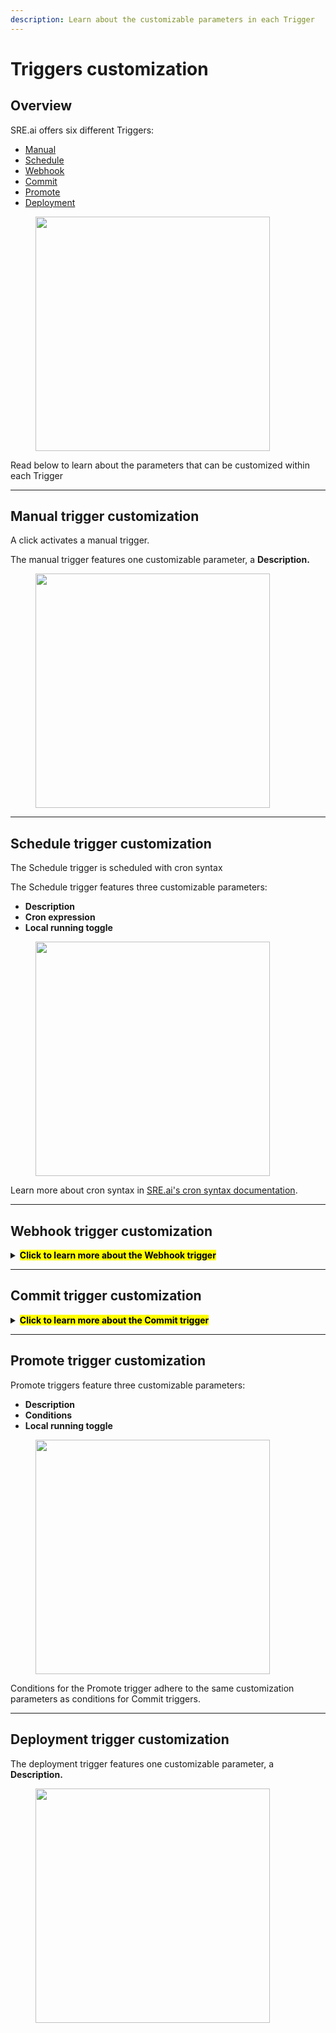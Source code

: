 ```yaml
---
description: Learn about the customizable parameters in each Trigger
---
```


# Triggers customization

## Overview

SRE.ai offers six different Triggers:

* [Manual](triggers-customization.md#manual-trigger-customization)&#x20;
* [Schedule](triggers-customization.md#schedule-trigger-customization)
* [Webhook](triggers-customization.md#webhook-trigger-customization)
* [Commit](triggers-customization.md#commit-trigger-customization)
* [Promote](triggers-customization.md#promote-trigger-customization)
* [Deployment](triggers-customization.md#deployment-trigger-customization)

<figure><img src="../../.gitbook/assets/Screenshot 2025-04-24 at 1.43.59 PM.png" alt="" width="375"><figcaption></figcaption></figure>

Read below to learn about the parameters that can be customized within each Trigger

***

## Manual trigger customization

A click activates a manual trigger.

The manual trigger features one customizable parameter, a **Description.**

<figure><img src="../../.gitbook/assets/Screenshot 2025-04-24 at 2.38.30 PM.png" alt="" width="375"><figcaption></figcaption></figure>

***

## Schedule trigger customization

The Schedule trigger is scheduled with cron syntax

The Schedule trigger features three customizable parameters:

* **Description**
* **Cron expression**
* **Local running toggle**

<figure><img src="../../.gitbook/assets/Screenshot 2025-04-24 at 2.42.03 PM.png" alt="" width="375"><figcaption></figcaption></figure>

Learn more about cron syntax in [SRE.ai's cron syntax documentation](../../images-and-media/cron-syntax.md).

***

## Webhook trigger customization

<details>

<summary><mark style="background-color:yellow;"><strong>Click to learn more about the Webhook trigger</strong></mark></summary>

The Webhook trigger features two customizable parameters:

* **Description**
* **Connected application**

<figure><img src="../../.gitbook/assets/Screenshot 2025-04-24 at 2.47.17 PM.png" alt="" width="375"><figcaption></figcaption></figure>

### Webhook trigger supported applications

The Webhooks trigger can connect with three apps:

* Jira
* Github
* Bitbucket

<figure><img src="../../.gitbook/assets/Screenshot 2025-04-24 at 2.49.46 PM.png" alt="" width="235"><figcaption></figcaption></figure>

</details>

***

## Commit trigger customization

<details>

<summary><mark style="background-color:yellow;"><strong>Click to learn more about the Commit trigger</strong></mark></summary>

The Commit trigger features three customizable parameters:

* **Description**
* **Conditions**
* **Local running toggle**

<figure><img src="../../.gitbook/assets/Screenshot 2025-04-24 at 4.29.26 PM.png" alt="" width="375"><figcaption></figcaption></figure>

By default, Commit Triggers are activated by the stated commit

### Conditions customization

Use the Conditions parameter to arrange conditions for the commit.&#x20;

<figure><img src="../../.gitbook/assets/Screenshot 2025-04-24 at 4.31.09 PM.png" alt=""><figcaption></figcaption></figure>

A condition can be defined as a value from one of six fields:

* Branch
* Name&#x20;
* User&#x20;
* Instance
* Package directory
* Repository

<figure><img src="../../.gitbook/assets/Screenshot 2025-04-24 at 4.37.07 PM.png" alt=""><figcaption></figcaption></figure>

Multiple conditions can be paired with one another

<figure><img src="../../.gitbook/assets/Screenshot 2025-04-24 at 4.39.00 PM.png" alt=""><figcaption></figcaption></figure>

Nodes are field values listed within other field values

<figure><img src="../../.gitbook/assets/Screenshot 2025-04-24 at 4.40.29 PM.png" alt=""><figcaption></figcaption></figure>

</details>

***

## Promote trigger customization

Promote triggers feature three customizable parameters:

* **Description**
* **Conditions**
* **Local running toggle**

<figure><img src="../../.gitbook/assets/Screenshot 2025-04-24 at 4.42.05 PM.png" alt="" width="375"><figcaption></figcaption></figure>

Conditions for the Promote trigger adhere to the same customization parameters as conditions for Commit triggers.

***

## Deployment trigger customization

The deployment trigger features one customizable parameter, a **Description.**

<figure><img src="../../.gitbook/assets/Screenshot 2025-04-24 at 4.41.40 PM.png" alt="" width="375"><figcaption></figcaption></figure>

